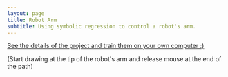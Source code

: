 ```yaml
---
layout: page
title: Robot Arm
subtitle: Using symbolic regression to control a robot's arm.
---
```


[See the details of the project and train them on your own computer :)](https://ryanboldi.github.io/RobotArm/) 

(Start drawing at the tip of the robot's arm and release mouse at the end of the path)
